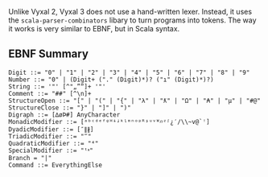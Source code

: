 Unlike Vyxal 2, Vyxal 3 does not use a hand-written lexer. Instead, it uses the `scala-parser-combinators` libary to turn programs into tokens. The way it works is
very similar to EBNF, but in Scala syntax.

## EBNF Summary

```
Digit ::= "0" | "1" | "2" | "3" | "4" | "5" | "6" | "7" | "8" | "9"
Number ::= "0" | (Digit+ ("." (Digit)*)? ("ı" (Digit)*)?)
String ::= '"' [^"„”“]+ '"'
Comment ::= "##" [^\n]+
StructureOpen ::= "[" | "(" | "{" | "λ" | "ƛ" | "Ω" | "₳" | "µ" | "#@"
StructureClose ::= "}" | "]" | ")"
Digraph ::= [∆øÞ#] AnyCharacter
MonadicModifier ::= [ᵃᵇᶜᵈᵉᶠᶢᴴᶤᶨᵏᶪᵐⁿᵒᵖᴿᶳᵘᵛᵂᵡᵞᶻᶴ¿′/\\~v@`ꜝ]
DyadicModifier ::= [″∥∦]
TriadicModifier ::= "‴"
QuadraticModifier ::= "⁴"
SpecialModifier ::= "ᵗᵜ"
Branch = "|"
Command ::= EverythingElse
```


